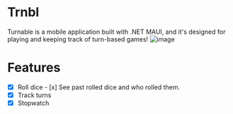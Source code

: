 # Trnbl
Turnable is a mobile application built with .NET MAUI, and it's designed for playing and keeping track of turn-based games!
![image](https://github.com/n0laja00/Trnbl/assets/73889850/5cd926ed-f7d8-4538-aae3-210e23a87779)

# Features
- [x] Roll dice
       - [x] See past rolled dice and who rolled them. 
- [x] Track turns
- [x] Stopwatch 
